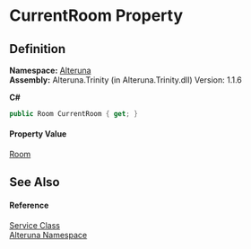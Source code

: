 # CurrentRoom Property




## Definition
**Namespace:** <a href="N_Alteruna">Alteruna</a>  
**Assembly:** Alteruna.Trinity (in Alteruna.Trinity.dll) Version: 1.1.6

**C#**
``` C#
public Room CurrentRoom { get; }
```



#### Property Value
<a href="T_Alteruna_Room">Room</a>

## See Also


#### Reference
<a href="T_Alteruna_Service">Service Class</a>  
<a href="N_Alteruna">Alteruna Namespace</a>  
